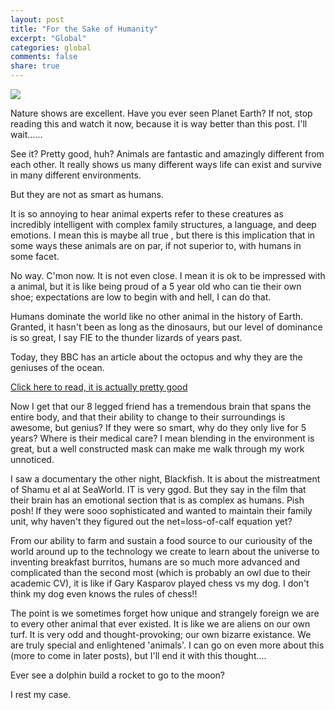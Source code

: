 ```yaml
---
layout: post
title: "For the Sake of Humanity"
excerpt: "Global"
categories: global
comments: false
share: true
---
```


![](http://3.bp.blogspot.com/-PsYYKbgZjNQ/UC58xO46TPI/AAAAAAAAA8c/-JUQHRt3-0A/s1600/man%20vs%20animal.jpg)

Nature shows are excellent. Have you ever seen Planet Earth? If not, stop reading this and watch it now, because it is way better than this post. I'll wait......

See it? Pretty good, huh? Animals are fantastic and amazingly different from each other. It really shows us many different ways life can exist and survive in many different environments. 

But they are not as smart as humans.


It is so annoying to hear animal experts refer to these creatures as incredibly intelligent with complex family structures, a language, and deep emotions. I mean this is maybe all true , but there is this implication that in some ways these animals are on par, if not superior to, with humans in some facet. 

No way. C'mon now. It is not even close. I mean it is ok to be impressed with a animal, but it is like being proud of a 5 year old who can tie their own shoe; expectations are low to begin with and hell, I can do that.

Humans dominate the world like no other animal in the history of Earth. Granted, it hasn't been as long as the dinosaurs, but our level of dominance is so great, I say FIE to the thunder lizards of years past. 

Today, they BBC has an article about the octopus and why they are the geniuses of the ocean.

[Click here to read, it is actually pretty good](http://www.bbc.com/earth/story/20160527-eight-reasons-why-octopuses-are-the-geniuses-of-the-ocean)



Now I get that our 8 legged friend has a tremendous brain that spans the entire body, and that their ability to change to their surroundings is awesome, but genius? If they were so smart, why do they only live for 5 years? Where is their medical care? I mean blending in the environment is great, but a well constructed mask can make me walk through my work unnoticed. 

I saw a documentary the other night, Blackfish. It is about the mistreatment of Shamu et al at SeaWorld. IT is very ggod. But they say in the film that their brain has an emotional section that is as complex as humans. Pish posh! If they were sooo sophisticated and wanted to maintain their family unit, why haven't they figured out the net=loss-of-calf equation yet? 

From our ability to farm and sustain a food source to our curiousity of the world around up to the technology we create to learn about the universe to inventing breakfast burritos, humans are so much more advanced and complicated than the second most (which is probably an owl due to their academic CV), it is like if Gary Kasparov played chess vs my dog. I don't think my dog even knows the rules of chess!!

The point is we sometimes forget how unique and strangely foreign we are to every other animal that ever existed. It is like we are aliens on our own turf. It is very odd and thought-provoking; our own bizarre existance. We are truly special and enlightened 'animals'. I can go on even more about this (more to come in later posts), but I'll end it with this thought....

Ever see a dolphin build a rocket to go to the moon?

I rest my case.











